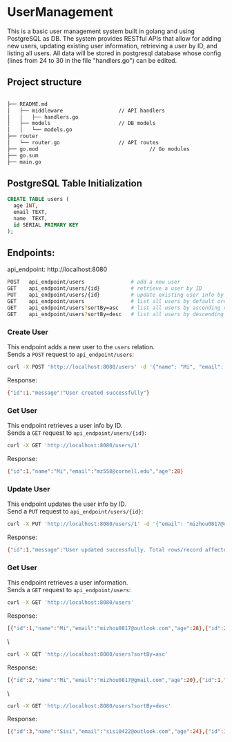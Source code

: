 # UserManagement

This is a basic user management system built in golang and using PostgreSQL as DB.
The system provides RESTful APIs that allow for adding new users, updating existing user information, 
retrieving a user by ID, and listing all users. All data will be stored in postgresql database 
whose config (lines from 24 to 30 in the file "handlers.go") can be edited.
  
## Project structure
```bash

├── README.md
│   ├── middleware                  // API handlers
│   │   ├── handlers.go
│   ├── models                      // DB models
│   │   └── models.go
├── router
│   └── router.go                   // API routes
├── go.mod                                    // Go modules
├── go.sum
├── main.go

```

## PostgreSQL Table Initialization

```sql
CREATE TABLE users (
  age INT,
  email TEXT,
  name  TEXT,
  id SERIAL PRIMARY KEY
);
```

## Endpoints:

api_endpoint: http://localhost:8080

```sh
POST   api_endpoint/users               # add a new user
GET    api_endpoint/users/{id}          # retrieve a user by ID
PUT    api_endpoint/users/{id}          # update existing user info by ID
GET    api_endpoint/users               # list all users by default order
GET    api_endpoint/users?sortBy=asc    # list all users by ascending order
GET    api_endpoint/users?sortBy=desc   # list all users by descending order
```

### Create User
This endpoint adds a new user to the `users` relation.  
Sends a `POST` request to `api_endpoint/users`:
```sh
curl -X POST 'http://localhost:8080/users' -d '{"name": "Mi", "email": "mz558@cornell.edu", "age": 28}'
```
Response:  
```sh
{"id":1,"message":"User created successfully"}
```

### Get User
This endpoint retrieves a user info by ID.  
Sends a `GET` request to `api_endpoint/users/{id}`:
```sh
curl -X GET 'http://localhost:8080/users/1'
```
Response:
```sh
{"id":1,"name":"Mi","email":"mz558@cornell.edu","age":28}
```

### Update User
This endpoint updates the user info by ID.  
Send a `PUT` request to `api_endpoint/users/{id}`:
```sh
curl -X PUT 'http://localhost:8080/users/1' -d '{"email": "mizhou0817@outlook.com"}'
```
Response:
```sh
{"id":1,"message":"User updated successfully. Total rows/record affected 1"}
```

### Get User
This endpoint retrieves a user information.  
Sends a `GET` request to `api_endpoint/users`:
```sh
curl -X GET 'http://localhost:8080/users'
```
Response:
```sh
[{"id":1,"name":"Mi","email":"mizhou0817@outlook.com","age":28},{"id":2,"name":"Mi","email":"mizhou0817@gmail.com","age":20},{"id":3,"name":"Sisi","email":"sisi0422@outlook.com","age":24}]
```
 \

```sh
curl -X GET 'http://localhost:8080/users?sortBy=asc'
```
Response:
```sh
[{"id":2,"name":"Mi","email":"mizhou0817@gmail.com","age":20},{"id":1,"name":"Mi","email":"mizhou0817@outlook.com","age":28},{"id":3,"name":"Sisi","email":"sisi0422@outlook.com","age":24}]
```
 \

```sh
curl -X GET 'http://localhost:8080/users?sortBy=desc'
```
Response:
```sh
[{"id":3,"name":"Sisi","email":"sisi0422@outlook.com","age":24},{"id":1,"name":"Mi","email":"mizhou0817@outlook.com","age":28},{"id":2,"name":"Mi","email":"mizhou0817@gmail.com","age":20}]
```